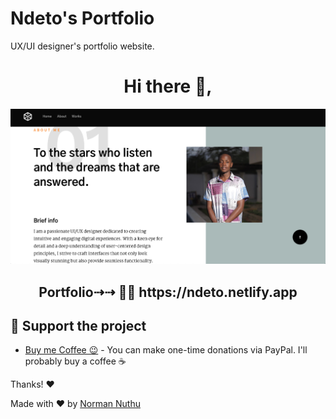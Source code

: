 # Ndeto's Portfolio

UX/UI designer's portfolio website.

<h1 align="center"> Hi there 👋,</h1>

<div align="center">
  
  <img src="https://github.com/GypsyTheDj/Ndeto-Portfolio/blob/master/images/ndeto.png">
  
</div>

<h2 align="center"> Portfolio⇢⇢ 👨‍💻 https://ndeto.netlify.app
</h2>

## :sparkling_heart: Support the project

- [Buy me Coffee 😉](https://www.paypal.com/donate?hosted_button_id=BM99ZF52TE97E) - You can make one-time donations via PayPal. I'll probably buy a coffee :coffee:

Thanks! :heart:

Made with :heart: by [Norman Nuthu](https://github.com/GypsyTheDj)
